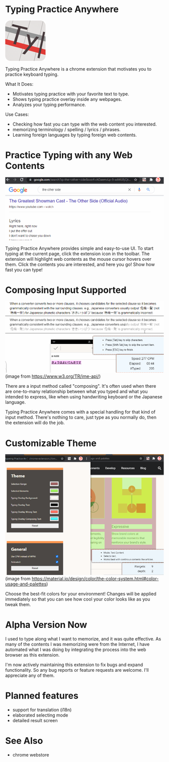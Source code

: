 # Typing Practice Anywhere
![](./public/icon/ty+128.png)

Typing Practice Anywhere is a chrome extension that motivates you to practice keyboard typing.

What It Does:
* Motivates typing practice with your favorite text to type.
* Shows typing practice overlay inside any webpages.
* Analyzes your typing performance.

Use Cases:
* Checking how fast you can type with the web content you interested.
* memorizing terminology / spelling / lyrics / phrases.
* Learning foreign languages by typing foreign web contents.

# Practice Typing with any Web Contents
![](./doc/lyrics.gif)

Typing Practice Anywhere provides simple and easy-to-use UI. To start typing at the current page, click the extension icon in the toolbar. The extension will highlight web contents as the mouse cursor hovers over them. Click the contents you are interested, and here you go! Show how fast you can type!

# Composing Input Supported
![](./doc/composing.gif)
(image from https://www.w3.org/TR/ime-api/)

There are a input method called "composing". It's often used when there are one-to-many relationship between what you typed and what you intended to express, like when using handwriting keyboard or the Japanese language.

Typing Practice Anywhere comes with a special handling for that kind of input method. There's nothing to care, just type as you normally do, then the extension will do the job.

# Customizable Theme
![](./doc/option.gif)
(image from https://material.io/design/color/the-color-system.html#color-usage-and-palettes)

Choose the best-fit colors for your environment! Changes will be applied immediately so that you can see how cool your color looks like as you tweak them.

# Alpha Version Now
I used to type along what I want to memorize, and it was quite effective. As many of the contents I was memorizing were from the Internet, I have automated what I was doing by integrating the process into the web browser as this extension.

I'm now actively maintaining this extension to fix bugs and expand functionality. So any bug reports or feature requests are welcome. I'll appreciate any of them.

# Planned features
* support for translation (i18n)
* elaborated selecting mode
* detailed result screen

# See Also
* chrome webstore